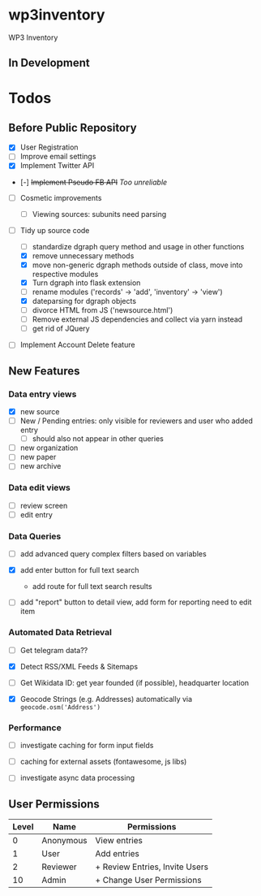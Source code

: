 # wp3inventory
WP3 Inventory

## In Development

# Todos

## Before Public Repository

- [x] User Registration
- [ ] Improve email settings
- [x] Implement Twitter API
- [-] ~~Implement Pseudo FB API~~ *Too unreliable*
- [ ] Cosmetic improvements
  - [ ] Viewing sources: subunits need parsing
- [ ] Tidy up source code
  - [ ] standardize dgraph query method and usage in other functions
  - [x] remove unnecessary methods
  - [x] move non-generic dgraph methods outside of class, move into respective modules
  - [x] Turn dgraph into flask extension
  - [ ] rename modules ('records' -> 'add', 'inventory' -> 'view')
  - [x] dateparsing for dgraph objects
  - [ ] divorce HTML from JS ('newsource.html')
  - [ ] Remove external JS dependencies and collect via yarn instead
  - [ ] get rid of JQuery
- [ ] Implement Account Delete feature


## New Features


### Data entry views
- [x] new source
- [ ] New / Pending entries: only visible for reviewers and user who added entry
  - [ ] should also not appear in other queries
- [ ] new organization
- [ ] new paper
- [ ] new archive

### Data edit views

- [ ] review screen
- [ ] edit entry

### Data Queries

- [ ] add advanced query complex filters based on variables
- [x] add enter button for full text search
  - add route for full text search results
- [ ] add "report" button to detail view, add form for reporting need to edit item


### Automated Data Retrieval
- [ ] Get telegram data??
- [x] Detect RSS/XML Feeds & Sitemaps
- [ ] Get Wikidata ID: get year founded (if possible), headquarter location
- [x] Geocode Strings (e.g. Addresses) automatically via `geocode.osm('Address')`


### Performance

- [ ] investigate caching for form input fields
- [ ] caching for external assets (fontawesome, js libs)
- [ ] investigate async data processing



## User Permissions

Level | Name | Permissions
------|------|------------
0     | Anonymous | View entries
1     | User  | Add entries
2     | Reviewer | + Review Entries, Invite Users
10    | Admin   | + Change User Permissions 

